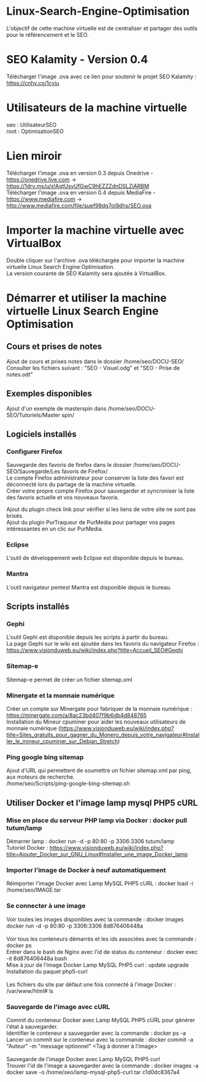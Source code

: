 # Linux-Search-Engine-Optimisation
L'objectif de cette machine virtuelle est de centraliser et partager des outils pour le référencement et le SEO.

# SEO Kalamity - Version 0.4
Télécharger l'image .ova avec ce lien pour soutenir le projet SEO Kalamity : https://cnhv.co/1cyiu

# Utilisateurs de la machine virtuelle
seo : UtilisateurSEO<br/>
root : OptimisationSEO

# Lien miroir
Télécharger l'image .ova en version 0.3 depuis Onedrive - https://onedrive.live.com -> https://1drv.ms/u/s!AqtUsyUfGwC9hEZZZdnDSLZiARBM<br/>
Télécharger l'image .ova en version 0.4 depuis MediaFire - https://www.mediafire.com -> http://www.mediafire.com/file/suef98dg7oj9dhs/SEO.ova

# Importer la machine virtuelle avec VirtualBox
Double cliquer sur l'archive .ova téléchargée pour importer la machine virtuelle Linux Search Engine Optimisation.<br/>
La version courante de SEO Kalamity sera ajoutée à VirtualBox.

# Démarrer et utiliser la machine virtuelle Linux Search Engine Optimisation
## Cours et prises de notes
Ajout de cours et prises notes dans le dossier /home/seo/DOCU-SEO/<br/>
Consulter les fichiers suivant : "SEO - Visuel.odg" et "SEO - Prise de notes.odt"

## Exemples disponibles
Ajout d'un exemple de masterspin dans /home/seo/DOCU-SEO/Tutoriels/Master spin/

## Logiciels installés
### Configurer Firefox
Sauvegarde des favoris de firefox dans le dossier /home/seo/DOCU-SEO/Sauvegarde/Les favoris de Firefox/<br/>
Le compte Firefox administrateur pour conserver la liste des favori est déconnecté lors du partage de la machine virtuelle.<br/>
Créer votre propre compte Firefox pour sauvegarder et syncroniser la liste des favoris actuelle et vos nouveaux favoris.

Ajout du plugin check link pour vérifier si les liens de votre site ne sont pas brisés.<br/>
Ajout du plugin PurTraqueur de PurMedia pour partager vos pages intéressantes en un clic sur PurMedia.
### Eclipse
L'outil de développement web Eclipse est disponible depuis le bureau.
### Mantra
L'outil navigateur pentest Mantra est disponible depuis le bureau.

## Scripts installés
### Gephi
L'outil Gephi est disponible depuis les scripts à partir du bureau.<br/>
La page Gephi sur le wiki est ajoutée dans les favoris du navigateur Firefox : https://www.visionduweb.eu/wiki/index.php?title=Accueil_SEO#Gephi
### Sitemap-e
Sitemap-e permet de créer un fichier sitemap.xml
### Minergate et la monnaie numérique
Créer un compte sur Minergate pour fabriquer de la monnaie numérique : https://minergate.com/a/8ac23bd407f9b6db4d848765<br/>
Installation du Mineur cpuminer pour aider les nouveaux utilisateurs de monnaie numérique (https://www.visionduweb.eu/wiki/index.php?title=Sites_gratuits_pour_gagner_du_Monero_depuis_votre_navigateur#Installer_le_mineur_cpuminer_sur_Debian_Stretch)
### Ping google bing sitemap
Ajout d'URL qui permettent de soumettre un fichier sitemap.xml par ping, aux moteurs de recherche.<br/>
/home/seo/Scripts/ping-google-bing-sitemap.sh

## Utiliser Docker et l'image lamp mysql PHP5 cURL
### Mise en place du serveur PHP lamp via Docker : docker pull tutum/lamp
Démarrer lamp : docker run -d -p 80:80 -p 3306:3306 tutum/lamp<br/>
Tutoriel Docker : https://www.visionduweb.eu/wiki/index.php?title=Ajouter_Docker_sur_GNU_Linux#Installer_une_image_Docker_lamp

### Importer l'image de Docker à neuf automatiquement
Réimporter l'image Docker avec Lamp MySQL PHP5 cURL : docker load -i /home/seo/IMAGE.tar<br/>

### Se connecter à une image
Voir toutes les images disponibles avec la commande : docker images
docker run -d -p 80:80 -p 3306:3306 8d876406448a
<br/><br/>
Voir tous les conteneurs démarrés et les ids associées avec la commande : docker ps<br/>
Entrer dans le bash de Nginx avec l'id de status du conteneur : docker exec -it 8d876406448a bash<br/>
Mise à jour de l'image Docker Lamp MySQL PHP5 curl : update upgrade
Installation du paquet php5-curl
<br/><br/>
Les fichiers du site par défaut une fois connecté à l'image Docker : /var/www/html# ls<br/>

### Sauvegarde de l'image avec cURL
Commit du conteneur Docker avec Lamp MySQL PHP5 cURL pour générer l'état à sauvegarder.<br/>
Identifier le conteneur a sauvegarder avec la commande : docker ps -a<br/>
Lancer un commit sur le conteneur avec la commande : docker commit -a "Auteur" -m "message optionnel" <ID du conteneur ou nom> <Tag à donner à l'image>
<br/><br/>
Sauvegarde de l'image Docker avec Lamp MySQL PHP5 curl<br/>
Trouver l'id de l'image a sauvegarder avec la commande : docker images -a<br/>
docker save -o /home/seo/lamp-mysql-php5-curl.tar c1d0dc8367a4
